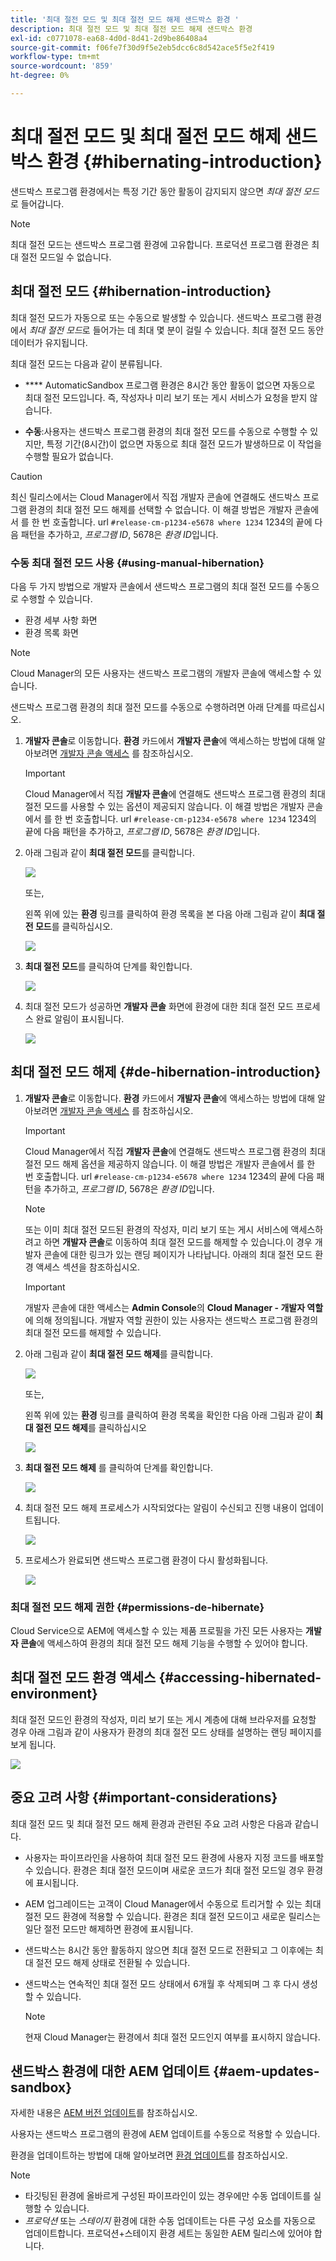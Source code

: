 ```yaml
---
title: '최대 절전 모드 및 최대 절전 모드 해제 샌드박스 환경 '
description: 최대 절전 모드 및 최대 절전 모드 해제 샌드박스 환경
exl-id: c0771078-ea68-4d0d-8d41-2d9be86408a4
source-git-commit: f06fe7f30d9f5e2eb5dcc6c8d542ace5f5e2f419
workflow-type: tm+mt
source-wordcount: '859'
ht-degree: 0%

---
```


# 최대 절전 모드 및 최대 절전 모드 해제 샌드박스 환경 {#hibernating-introduction}

샌드박스 프로그램 환경에서는 특정 기간 동안 활동이 감지되지 않으면 *최대 절전 모드*&#x200B;로 들어갑니다.

>[!NOTE]
>최대 절전 모드는 샌드박스 프로그램 환경에 고유합니다. 프로덕션 프로그램 환경은 최대 절전 모드일 수 없습니다.

## 최대 절전 모드 {#hibernation-introduction}

최대 절전 모드가 자동으로 또는 수동으로 발생할 수 있습니다. 샌드박스 프로그램 환경에서 *최대 절전 모드*&#x200B;로 들어가는 데 최대 몇 분이 걸릴 수 있습니다. 최대 절전 모드 동안 데이터가 유지됩니다.

최대 절전 모드는 다음과 같이 분류됩니다.

* ****  AutomaticSandbox 프로그램 환경은 8시간 동안 활동이 없으면 자동으로 최대 절전 모드입니다. 즉, 작성자나 미리 보기 또는 게시 서비스가 요청을 받지 않습니다.

* **수동**:사용자는 샌드박스 프로그램 환경의 최대 절전 모드를 수동으로 수행할 수 있지만, 특정 기간(8시간)이 없으면 자동으로 최대 절전 모드가 발생하므로 이 작업을 수행할 필요가 없습니다.

>[!CAUTION]
>최신 릴리스에서는 Cloud Manager에서 직접 개발자 콘솔에 연결해도 샌드박스 프로그램 환경의 최대 절전 모드 해제를 선택할 수 없습니다. 이 해결 방법은 개발자 콘솔에서 를 한 번 호출합니다. url `#release-cm-p1234-e5678 where 1234` 1234의 끝에 다음 패턴을 추가하고, *프로그램 ID*, 5678은 *환경 ID*&#x200B;입니다.

### 수동 최대 절전 모드 사용 {#using-manual-hibernation}

다음 두 가지 방법으로 개발자 콘솔에서 샌드박스 프로그램의 최대 절전 모드를 수동으로 수행할 수 있습니다.

* 환경 세부 사항 화면
* 환경 목록 화면

>[!NOTE]
>Cloud Manager의 모든 사용자는 샌드박스 프로그램의 개발자 콘솔에 액세스할 수 있습니다.

샌드박스 프로그램 환경의 최대 절전 모드를 수동으로 수행하려면 아래 단계를 따르십시오.

1. **개발자 콘솔**로 이동합니다.
**환경** 카드에서 **개발자 콘솔**&#x200B;에 액세스하는 방법에 대해 알아보려면 [개발자 콘솔 액세스](/help/implementing/cloud-manager/manage-environments.md#accessing-developer-console) 를 참조하십시오.
   >[!IMPORTANT]
   >Cloud Manager에서 직접 **개발자 콘솔**&#x200B;에 연결해도 샌드박스 프로그램 환경의 최대 절전 모드를 사용할 수 있는 옵션이 제공되지 않습니다. 이 해결 방법은 개발자 콘솔에서 를 한 번 호출합니다. url `#release-cm-p1234-e5678 where 1234` 1234의 끝에 다음 패턴을 추가하고, *프로그램 ID*, 5678은 *환경 ID*&#x200B;입니다.

1. 아래 그림과 같이 **최대 절전 모드**&#x200B;를 클릭합니다.

   ![](assets/hibernate-1.png)

   또는,

   왼쪽 위에 있는 **환경** 링크를 클릭하여 환경 목록을 본 다음 아래 그림과 같이 **최대 절전 모드**&#x200B;를 클릭하십시오.

   ![](assets/hibernate-1b.png)

1. **최대 절전 모드**&#x200B;를 클릭하여 단계를 확인합니다.

   ![](assets/hibernate-2.png)

1. 최대 절전 모드가 성공하면 **개발자 콘솔** 화면에 환경에 대한 최대 절전 모드 프로세스 완료 알림이 표시됩니다.

   ![](assets/hibernate-4.png)


## 최대 절전 모드 해제 {#de-hibernation-introduction}

1. **개발자 콘솔**로 이동합니다.
**환경** 카드에서 **개발자 콘솔**&#x200B;에 액세스하는 방법에 대해 알아보려면 [개발자 콘솔 액세스](/help/implementing/cloud-manager/manage-environments.md#accessing-developer-console) 를 참조하십시오.

   >[!IMPORTANT]
   >Cloud Manager에서 직접 **개발자 콘솔**&#x200B;에 연결해도 샌드박스 프로그램 환경의 최대 절전 모드 해제 옵션을 제공하지 않습니다. 이 해결 방법은 개발자 콘솔에서 를 한 번 호출합니다. url `#release-cm-p1234-e5678 where 1234` 1234의 끝에 다음 패턴을 추가하고, *프로그램 ID*, 5678은 *환경 ID*&#x200B;입니다.

   >[!NOTE]
   >또는 이미 최대 절전 모드된 환경의 작성자, 미리 보기 또는 게시 서비스에 액세스하려고 하면 **개발자 콘솔**&#x200B;로 이동하여 최대 절전 모드를 해제할 수 있습니다.이 경우 개발자 콘솔에 대한 링크가 있는 랜딩 페이지가 나타납니다. 아래의 최대 절전 모드 환경 액세스 섹션을 참조하십시오.

   >[!IMPORTANT]
   >개발자 콘솔에 대한 액세스는 **Admin Console**&#x200B;의 **Cloud Manager - 개발자 역할**&#x200B;에 의해 정의됩니다. 개발자 역할 권한이 있는 사용자는 샌드박스 프로그램 환경의 최대 절전 모드를 해제할 수 있습니다.

1. 아래 그림과 같이 **최대 절전 모드 해제**&#x200B;를 클릭합니다.

   ![](assets/de-hibernation-img1.png)

   또는,

   왼쪽 위에 있는 **환경** 링크를 클릭하여 환경 목록을 확인한 다음 아래 그림과 같이 **최대 절전 모드 해제**&#x200B;를 클릭하십시오

   ![](assets/de-hibernate-1b.png)


1. **최대 절전 모드 해제** 를 클릭하여 단계를 확인합니다.

   ![](assets/de-hibernation-img2.png)

1. 최대 절전 모드 해제 프로세스가 시작되었다는 알림이 수신되고 진행 내용이 업데이트됩니다.

   ![](assets/de-hibernation-img3.png)

1. 프로세스가 완료되면 샌드박스 프로그램 환경이 다시 활성화됩니다.

   ![](assets/de-hibernation-img4.png)

### 최대 절전 모드 해제 권한 {#permissions-de-hibernate}

Cloud Service으로 AEM에 액세스할 수 있는 제품 프로필을 가진 모든 사용자는 **개발자 콘솔**&#x200B;에 액세스하여 환경의 최대 절전 모드 해제 기능을 수행할 수 있어야 합니다.

## 최대 절전 모드 환경 액세스 {#accessing-hibernated-environment}

최대 절전 모드인 환경의 작성자, 미리 보기 또는 게시 계층에 대해 브라우저를 요청할 경우 아래 그림과 같이 사용자가 환경의 최대 절전 모드 상태를 설명하는 랜딩 페이지를 보게 됩니다.

![](assets/de-hibernation-img5.png)

## 중요 고려 사항 {#important-considerations}

최대 절전 모드 및 최대 절전 모드 해제 환경과 관련된 주요 고려 사항은 다음과 같습니다.

* 사용자는 파이프라인을 사용하여 최대 절전 모드 환경에 사용자 지정 코드를 배포할 수 있습니다. 환경은 최대 절전 모드이며 새로운 코드가 최대 절전 모드일 경우 환경에 표시됩니다.

* AEM 업그레이드는 고객이 Cloud Manager에서 수동으로 트리거할 수 있는 최대 절전 모드 환경에 적용할 수 있습니다. 환경은 최대 절전 모드이고 새로운 릴리스는 일단 절전 모드만 해제하면 환경에 표시됩니다.

* 샌드박스는 8시간 동안 활동하지 않으면 최대 절전 모드로 전환되고 그 이후에는 최대 절전 모드 해제 상태로 전환될 수 있습니다.

* 샌드박스는 연속적인 최대 절전 모드 상태에서 6개월 후 삭제되며 그 후 다시 생성할 수 있습니다.

   >[!NOTE]
   >현재 Cloud Manager는 환경에서 최대 절전 모드인지 여부를 표시하지 않습니다.

## 샌드박스 환경에 대한 AEM 업데이트 {#aem-updates-sandbox}

자세한 내용은 [AEM 버전 업데이트](/help/implementing/deploying/aem-version-updates.md)를 참조하십시오.

사용자는 샌드박스 프로그램의 환경에 AEM 업데이트를 수동으로 적용할 수 있습니다.

환경을 업데이트하는 방법에 대해 알아보려면 [환경 업데이트](/help/implementing/cloud-manager/manage-environments.md#updating-dev-environment)를 참조하십시오.

>[!NOTE]
>* 타깃팅된 환경에 올바르게 구성된 파이프라인이 있는 경우에만 수동 업데이트를 실행할 수 있습니다.
>* *프로덕션* 또는 *스테이지* 환경에 대한 수동 업데이트는 다른 구성 요소를 자동으로 업데이트합니다. 프로덕션+스테이지 환경 세트는 동일한 AEM 릴리스에 있어야 합니다.

